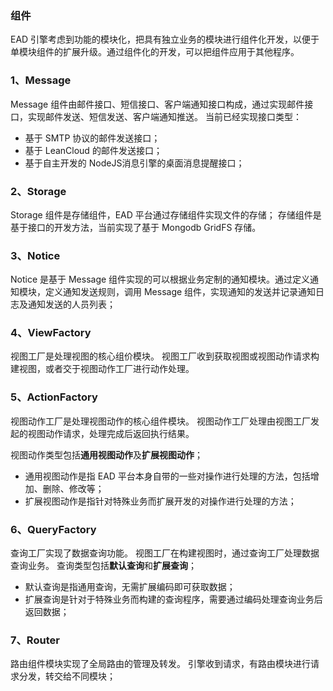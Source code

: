 ### 组件

EAD 引擎考虑到功能的模块化，把具有独立业务的模块进行组件化开发，以便于单模块组件的扩展升级。通过组件化的开发，可以把组件应用于其他程序。

### 1、Message

Message 组件由邮件接口、短信接口、客户端通知接口构成，通过实现邮件接口，实现邮件发送、短信发送、客户端通知推送。
当前已经实现接口类型：
- 基于 SMTP 协议的邮件发送接口；
- 基于 LeanCloud 的邮件发送接口；
- 基于自主开发的 NodeJS消息引擎的桌面消息提醒接口；

### 2、Storage

Storage 组件是存储组件，EAD 平台通过存储组件实现文件的存储；
存储组件是基于接口的开发方法，当前实现了基于 Mongodb GridFS 存储。

### 3、Notice

Notice 是基于 Message 组件实现的可以根据业务定制的通知模块。通过定义通知模块，定义通知发送规则，调用 Message 组件，实现通知的发送并记录通知日志及通知发送的人员列表；

### 4、ViewFactory

视图工厂是处理视图的核心组价模块。
视图工厂收到获取视图或视图动作请求构建视图，或者交于视图动作工厂进行动作处理。

### 5、ActionFactory

视图动作工厂是处理视图动作的核心组件模块。
视图动作工厂处理由视图工厂发起的视图动作请求，处理完成后返回执行结果。

视图动作类型包括**通用视图动作**及**扩展视图动作**；

- 通用视图动作是指 EAD 平台本身自带的一些对操作进行处理的方法，包括增加、删除、修改等；
- 扩展视图动作是指针对特殊业务而扩展开发的对操作进行处理的方法；

### 6、QueryFactory

查询工厂实现了数据查询功能。
视图工厂在构建视图时，通过查询工厂处理数据查询业务。
查询类型包括**默认查询**和**扩展查询**；
  - 默认查询是指通用查询，无需扩展编码即可获取数据；
  - 扩展查询是针对于特殊业务而构建的查询程序，需要通过编码处理查询业务后返回数据；

### 7、Router

路由组件模块实现了全局路由的管理及转发。
引擎收到请求，有路由模块进行请求分发，转交给不同模块；


